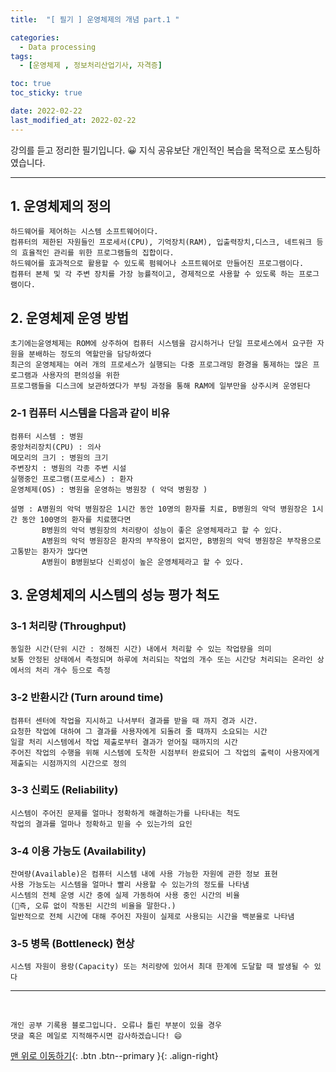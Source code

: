 ```yaml
---
title:  "[ 필기 ] 운영체제의 개념 part.1 " 

categories:
  - Data processing
tags:
  - [운영체제 , 정보처리산업기사, 자격증]

toc: true
toc_sticky: true

date: 2022-02-22
last_modified_at: 2022-02-22
---
```

강의를 듣고 정리한 필기입니다. 😀 지식 공유보단 개인적인 복습을 목적으로 포스팅하였습니다.

---

## 1. 운영체제의 정의 
    하드웨어를 제어하는 시스템 소프트웨어이다.
    컴퓨터의 제한된 자원들인 프로세서(CPU), 기억장치(RAM), 입출력장치,디스크, 네트워크 등의 효율적인 관리를 위한 프로그램들의 집합이다.
    하드웨어를 효과적으로 활용할 수 있도록 펌웨어나 소프트웨어로 만들어진 프로그램이다.
    컴퓨터 본체 및 각 주변 장치를 가장 능률적이고, 경제적으로 사용할 수 있도록 하는 프로그램이다.

## 2. 운영체제 운영 방법
    초기에는윤영체제는 ROM에 상주하여 컴퓨터 시스템을 감시하거나 단일 프로세스에서 요구한 자원을 분배하는 정도의 역할만을 담당하였다
    최근의 운영체제는 여러 개의 프로세스가 실행되는 다중 프로그래밍 환경을 통제하는 많은 프로그램과 사용자의 편의성을 위한
    프로그램들을 디스크에 보관하였다가 부팅 과정을 통해 RAM에 일부만을 상주시켜 운영된다

### 2-1 컴퓨터 시스템을 다음과 같이 비유

    컴퓨터 시스템 : 병원
    중앙처리장치(CPU) : 의사
    메모리의 크기 : 병원의 크기
    주변장치 : 병원의 각종 주변 시설
    실행중인 프로그램(프로세스) : 환자
    운영체제(OS) : 병원을 운영하는 병원장 ( 악덕 병원장 )

    설명 : A병원의 악덕 병원장은 1시간 동안 10명의 환자를 치료, B병원의 악덕 병원장은 1시간 동안 100명의 환자를 치료했다면 
	       B병원의 악덕 병원장의 처리량이 성능이 좋은 운영체제라고 할 수 있다.
	       A병원의 악덕 병원장은 환자의 부작용이 없지만, B병원의 악덕 병원장은 부작용으로 고통받는 환자가 많다면 
	       A병원이 B병원보다 신뢰성이 높은 운영체제라고 할 수 있다.

## 3. 운영체제의 시스템의 성능 평가 척도
### 3-1 처리량 (Throughput)
	동일한 시간(단위 시간 : 정해진 시간) 내에서 처리할 수 있는 작업량을 의미
	보통 안정된 상태에서 측정되며 하루에 처리되는 작업의 개수 또는 시간당 처리되는 온라인 상에서의 처리 개수 등으로 측정

### 3-2 반환시간 (Turn around time)
	컴퓨터 센터에 작업을 지시하고 나서부터 결과를 받을 때 까지 경과 시간.
	요청한 작업에 대하여 그 결과를 사용자에게 되돌려 줄 때까지 소요되는 시간
	일괄 처리 시스템에서 작업 제출로부터 결과가 얻어질 때까지의 시간
	주어진 작업의 수행을 위해 시스템에 도착한 시점부터 완료되어 그 작업의 출력이 사용자에게 제출되는 시점까지의 시간으로 정의

### 3-3 신뢰도 (Reliability)
	시스템이 주어진 문제를 얼마나 정확하게 해결하는가를 나타내는 척도
	작업의 결과를 얼마나 정확하고 믿을 수 있는가의 요인

### 3-4 이용 가능도 (Availability) 
	잔여량(Available)은 컴퓨터 시스템 내에 사용 가능한 자원에 관한 정보 표현
	사용 가능도는 시스템을 얼마나 빨리 사용할 수 있는가의 정도를 나타냄
	시스템의 전체 운영 시간 중에 실제 가동하여 사용 중인 시간의 비율
	(📌즉, 오류 없이 작동된 시간의 비율을 말한다.)
	일반적으로 전체 시간에 대해 주어진 자원이 실제로 사용되는 시간을 백분율로 나타냄

### 3-5 병목 (Bottleneck) 현상
	시스템 자원이 용랑(Capacity) 또는 처리량에 있어서 최대 한계에 도달할 때 발생될 수 있다




***
<br>

    개인 공부 기록용 블로그입니다. 오류나 틀린 부분이 있을 경우 
    댓글 혹은 메일로 지적해주시면 감사하겠습니다! 😄

[맨 위로 이동하기](#){: .btn .btn--primary }{: .align-right}